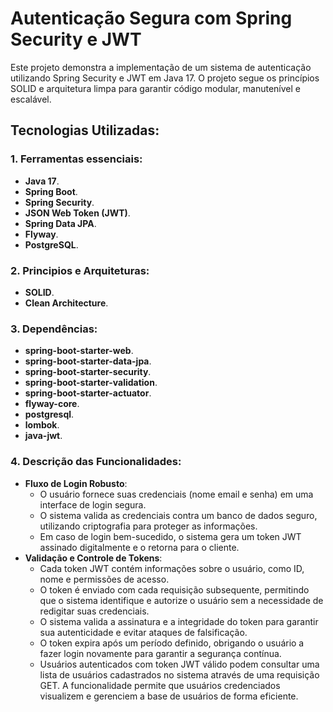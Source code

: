 # Autenticação Segura com Spring Security e JWT

 Este projeto demonstra a implementação de um sistema de autenticação utilizando Spring Security e JWT em Java 17. O projeto segue os princípios SOLID e arquitetura limpa para garantir código modular, manutenível e escalável.  



 ## Tecnologias Utilizadas:
### 1. Ferramentas essenciais:
-  **Java 17**.
- **Spring Boot**.
- **Spring Security**.
- **JSON Web Token (JWT)**.
- **Spring Data JPA**.
- **Flyway**.
- **PostgreSQL**.

### 2. Principios e Arquiteturas:
- **SOLID**.
- **Clean Architecture**.

### 3. Dependências:
- **spring-boot-starter-web**.
- **spring-boot-starter-data-jpa**.
- **spring-boot-starter-security**.
- **spring-boot-starter-validation**.
- **spring-boot-starter-actuator**.
- **flyway-core**.
- **postgresql**.
- **lombok**.
- **java-jwt**.

### 4. Descrição das Funcionalidades:
- **Fluxo de Login Robusto**:
  - O usuário fornece suas credenciais (nome email e senha) em uma interface de login segura.
  - O sistema valida as credenciais contra um banco de dados seguro, utilizando criptografia para proteger as informações.
  - Em caso de login bem-sucedido, o sistema gera um token JWT assinado digitalmente e o retorna para o cliente.
- **Validação e Controle de Tokens**:
  - Cada token JWT contém informações sobre o usuário, como ID, nome e permissões de acesso.
  - O token é enviado com cada requisição subsequente, permitindo que o sistema identifique e autorize o usuário sem a necessidade de redigitar suas credenciais.
  - O sistema valida a assinatura e a integridade do token para garantir sua autenticidade e evitar ataques de falsificação.
  - O token expira após um período definido, obrigando o usuário a fazer login novamente para garantir a segurança contínua.
  - Usuários autenticados com token JWT válido podem consultar uma lista de usuários cadastrados no sistema através de uma requisição GET. A funcionalidade permite que usuários credenciados visualizem e gerenciem a base de usuários de forma eficiente. 
